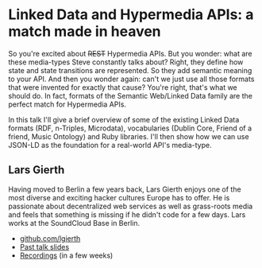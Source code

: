 # Linked Data and Hypermedia APIs: a match made in heaven

So you're excited about ~~REST~~ Hypermedia APIs. But you wonder: what are these
media-types Steve constantly talks about? Right, they define how state and state
transitions are represented. So they add semantic meaning to your API. And then
you wonder again: can't we just use all those formats that were invented for
exactly that cause? You're right, that's what we should do. In fact, formats
of the Semantic Web/Linked Data family are the perfect match for Hypermedia
APIs.

In this talk I'll give a brief overview of some of the existing Linked Data
formats (RDF, n-Triples, Microdata), vocabularies (Dublin Core, Friend of a
friend, Music Ontology) and Ruby libraries. I'll then show how we can use
JSON-LD as the foundation for a real-world API's media-type.


## Lars Gierth

Having moved to Berlin a few years back, Lars Gierth enjoys one of the most
diverse and exciting hacker cultures Europe has to offer. He is passionate
about decentralized web services as well as grass-roots media and feels that
something is missing if he didn't code for a few days. Lars works at the
SoundCloud Base in Berlin.

- [github.com/lgierth](https://github.com/lgierth)
- [Past talk slides](https://github.com/lgierth/talks)
- [Recordings](http://blog.wrocloverb.com/) (in a few weeks)
